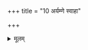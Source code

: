 +++
title = "10 अर्यम्णे स्वाहा"

+++


<details><summary>मूलम्</summary>

अ॒र्य॒म्णे स्वाहा॒ फल्गु॑नीभ्या॒ꣳ॒ स्वाहा᳚ , प॒शुभ्य॒स्स्वाहा᳚ ॥35॥
</details>